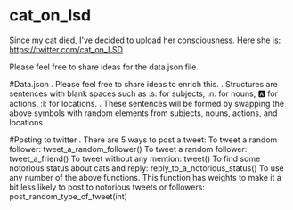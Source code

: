 # cat_on_lsd

Since my cat died, I've decided to upload her consciousness. Here she is: https://twitter.com/cat_on_LSD

Please feel free to share ideas for the data.json file.

#Data.json
. Please feel free to share ideas to enrich this.
. Structures are sentences with blank spaces such as :s: for subjects, :n: for nouns, :a: for actions, :l: for locations.
. These sentences will be formed by swapping the above symbols with random elements from subjects, nouns, actions, and locations.

#Posting to twitter
. There are 5 ways to post a tweet:
    To tweet a random follower: tweet_a_random_follower()
    To tweet a random follower: tweet_a_friend()
    To tweet without any mention: tweet()
    To find some notorious status about cats and reply: reply_to_a_notorious_status()
    To use any number of the above functions. This function has weights to make it a bit less likely to post to notorious tweets or followers:      post_random_type_of_tweet(int)
